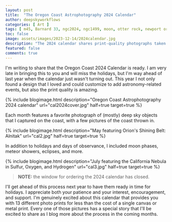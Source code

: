 ```yaml
---
layout: post
title:  "The Oregon Coast Astrophotography 2024 Calendar"
author: deepskyworkflows
categories: [ Art ]
tags: [ m45, Barnard 33, ngc2024, ngc1499, moon, otter rock, newport oregon, m1, ngc6888, ic63, ic64, milky way, m42, m43, ngc1977 ]
toc: false
image: assets/images/2023-12-14/2024calendar.jpg
description: "The 2024 calendar shares print-quality photographs taken either of or from the Oregon Coast between Waldport and Otter Rock. It includes important dates such as elongations, oppositions, moon phases, super-moons, meteors, and even some star parties in the Pacific Northwest."
featured: false
comments: true
---
```

I'm writing to share that the Oregon Coast 2024 Calendar is ready. I am very late in bringing this to you and will miss the holidays, but I'm way ahead of last year when the calendar just wasn't turning out. This year I not only found a design that I loved and could customize to add astronomy-related events, but also the print quality is amazing. 

{% include blogimage.html description="Oregon Coast Astrophotography 2024 calendar" url="cal2024cover.jpg" half=true target=true %}

Each month features a favorite photograph of (mostly) deep sky objects that I captured on the coast, with a few pictures of the coast thrown in. 

{% include blogimage.html description="May featuring Orion's Shining Belt: Alnitak" url="cal2.jpg" half=true target=true %}

In addition to holidays and days of observance, I included moon phases, meteor showers, eclipses, and more. 

{% include blogimage.html description="July featuring the California Nebula in Sulfur, Oxygen, and Hydrogen" url="cal3.jpg" half=true target=true %}

> **NOTE:** the window for ordering the 2024 calendar has closed.

I'll get ahead of this process next year to have them ready in time for holidays. I appreciate both your patience and your interest, encouragement, and support. I'm genuinely excited about this calendar that provides you with 13 different photo prints for less than the cost of a single canvas or metal print. Every one of those pictures has a special story that I'll be excited to share as I blog more about the process in the coming months.

